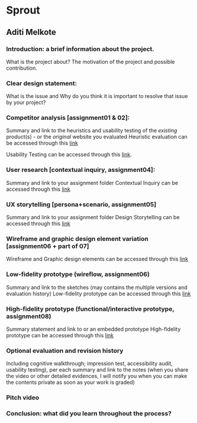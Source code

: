 # Sprout
## Aditi Melkote

### Introduction: a brief information about the project. 
What is the project about? The motivation of the project and possible contribution.

### Clear design statement: 
What is the issue and Why do you think it is important to resolve that issue by your project? 

### Competitor analysis [assignment01 & 02]:
Summary and link to the heuristics and usability testing of the *existing* product(s) - or the *original* website you evaluated
Heuristic evaluation can be accessed through this [link](https://github.com/aditimel/DH110-Aditi_Melkote/blob/main/README.md)

Usability Testing can be accessed through this [link](https://github.com/aditimel/DH110-Aditi_Melkote/tree/main/assignment-02).

### User research [contextual inquiry, assignment04]:
Summary and link to your assignment folder
Contextual Inquiry can be accessed through this [link](https://github.com/aditimel/DH110-Aditi_Melkote/tree/main/assignment_03)

### UX storytelling [persona+scenario, assignment05]
Summary and link to your assignment folder
Design Storytelling can be accessed through this [link](https://github.com/aditimel/DH110-Aditi_Melkote/tree/main/assignment_04)

### Wireframe and graphic design element variation [assignment06 + part of 07]
Wireframe and Graphic design elements can be accessed through this [link](https://github.com/aditimel/DH110-Aditi_Melkote/tree/main/assignment_06)

### Low-fidelity prototype (wireflow, assignment06)
Summary and link to the sketches (may contains the multiple versions and evaluation history)
Low-fidelity prototype can be accessed through this [link](https://github.com/aditimel/DH110-Aditi_Melkote/tree/main/assignment_05)

### High-fidelity prototype (functional/interactive prototype, assignment08)
Summary statement and link to or an embedded prototype
High-fidelity prototype can be accessed through this [link](https://github.com/aditimel/DH110-Aditi_Melkote/tree/main/assignment_06)

### Optional evaluation and revision history 
Including cognitive walkthrough; impression test, accessibility audit, usability testing), per each summary and link to the notes (when you share the video or other detailed evidences, I will notify you when you can make the contents private as soon as your work is graded)

### Pitch video 

### Conclusion: what did you learn throughout the process?
